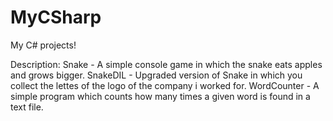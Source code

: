 # MyCSharp 
My C# projects!
 
Description:
Snake - A simple console game in which the snake eats apples and grows bigger.
SnakeDIL - Upgraded version of Snake in which you collect the lettes of the logo of the company i worked for.
WordCounter - A simple program which counts how many times a given word is found in a text file.
